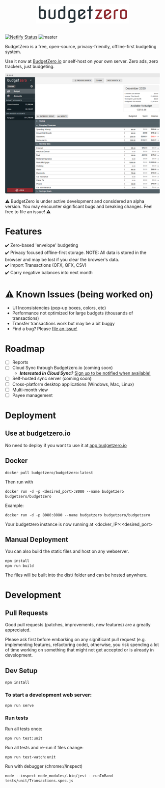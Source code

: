 
# <a href="https://app.budgetzero.io"><p align="center"><img src="public/logo.png" width="300"></p>
[![Netlify Status](https://api.netlify.com/api/v1/badges/1eb6d21e-b83a-42ca-9b46-82a0b37889f6/deploy-status)](https://app.netlify.com/sites/budgetzero/deploys)
![master](https://github.com/BudgetZero/BudgetZero/workflows/master/badge.svg)
  
BudgetZero is a free, open-source, privacy-friendly, offline-first budgeting system.  

Use it now at [BudgetZero.io](https://app.budgetzero.io) or self-host on your own server. Zero ads, zero trackers, just budgeting.

![](public/screenshot2__nopadding.png)

:warning: BudgetZero is under active development and considered an alpha version. You may encounter significant bugs and breaking changes. Feel free to file an issue! :warning:

# Features
:heavy_check_mark: Zero-based 'envelope' budgeting   
:heavy_check_mark: Privacy focused offline-first storage. NOTE: All data is stored in the browser and may be lost if you clear the browser's data.  
:heavy_check_mark: Import Transactions (OFX, QFX, CSV)  
:heavy_check_mark: Carry negative balances into next month  

# :warning: Known Issues (being worked on)
- UI Inconsistencies (pop-up boxes, colors, etc)
- Performance not optimized for large budgets (thousands of transactions)
- Transfer transactions work but may be a bit buggy
- Find a bug? Please [file an issue!](../../issues)


# Roadmap
- [ ] Reports
- [ ] Cloud Sync through Budgetzero.io (coming soon)
  - **_Interested in Cloud Sync?_** [Sign up to be notified when available!](https://app.budgetzero.io/login)
- [ ] Self-hosted sync server (coming soon)
- [ ] Cross-platform desktop applications (Windows, Mac, Linux)
- [ ] Multi-month view
- [ ] Payee management

# Deployment
## Use at budgetzero.io
No need to deploy if you want to use it at [app.budgetzero.io](https://app.budgetzero.io)

## Docker
```
docker pull budgetzero/budgetzero:latest
```
Then run with 
```
docker run -d -p <desired_port>:8080 --name budgetzero budgetzero/budgetzero
```
Example:
```
docker run -d -p 8080:8080 --name budgetzero budgetzero/budgetzero
```
Your budgetzero instance is now running at <docker_IP>:<desired_port>

## Manual Deployment
You can also build the static files and host on any webserver.
```
npm install
npm run build
```
The files will be built into the dist/ folder and can be hosted anywhere.


# Development
## Pull Requests

Good pull requests (patches, improvements, new features) are a greatly appreciated.

Please ask first before embarking on any significant pull request (e.g. implementing features, refactoring code), otherwise, you risk spending a lot of time working on something that might not get accepted or is already in development.

## Dev Setup
```
npm install
```

### To start a development web server:
```
npm run serve
```

### Run tests
Run all tests once:
```
npm run test:unit
```

Run all tests and re-run if files change:  
```
npm run test-watch:unit
```

Run with debugger (chrome://inspect)
```
node --inspect node_modules/.bin/jest --runInBand tests/unit/Transactions.spec.js    
```

